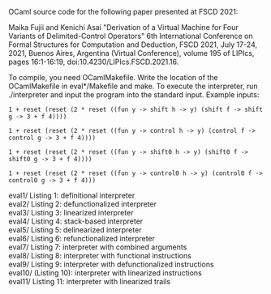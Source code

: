 OCaml source code for the following paper presented at FSCD 2021:  

Maika Fujii and Kenichi Asai
"Derivation of a Virtual Machine for
 Four Variants of Delimited-Control Operators"
6th International Conference on Formal Structures for Computation and
Deduction, FSCD 2021, July 17-24, 2021, Buenos Aires, Argentina
(Virtual Conference), volume 195 of LIPIcs, pages 16:1-16:19,
doi:10.4230/LIPIcs.FSCD.2021.16.  

To compile, you need OCamlMakefile.  Write the location of the
OCamlMakefile in eval*/Makefile and make.  To execute the interpreter,
run ./interpreter and input the program into the standard input.
Example inputs:  

```
1 + reset (reset (2 * reset ((fun y -> shift h -> y) (shift f -> shift g -> 3 + f 4))))

1 + reset (reset (2 * reset ((fun y -> control h -> y) (control f -> control g -> 3 + f 4))))

1 + reset (reset (2 * reset ((fun y -> shift0 h -> y) (shift0 f -> shift0 g -> 3 + f 4))))

1 + reset (reset (2 * reset ((fun y -> control0 h -> y) (control0 f -> control0 g -> 3 + f 4)))
```  

eval1/		Listing 1: definitional interpreter  
eval2/		Listing 2: defunctionalized interpreter  
eval3/		Listing 3: linearized interpreter  
eval4/		Listing 4: stack-based interpreter  
eval5/		Listing 5: delinearized interpreter  
eval6/		Listing 6: refunctionalized interpreter  
eval7/		Listing 7: interpreter with combined arguments  
eval8/		Listing 8: interpreter with functional instructions  
eval9/		Listing 9: interpreter with defunctionalized instructions  
eval10/		(Listing 10): interpreter with linearized instructions  
eval11/		Listing 11: interpreter with linearized trails  
